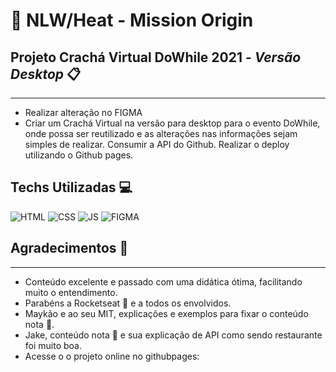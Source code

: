 # 🚀 NLW/Heat - Mission Origin
## Projeto Crachá Virtual DoWhile 2021 - *Versão Desktop* 📋
---
- Realizar alteração no FIGMA
- Criar um Crachá Virtual na versão para desktop para o evento DoWhile, onde possa ser reutilizado e as alterações nas informações sejam simples de realizar. Consumir a API do Github.  Realizar o deploy utilizando o Github pages. 
 ## Techs Utilizadas 💻

![HTML](https://img.shields.io/badge/HTML5-E34F26?style=for-the-badge&logo=html5&logoColor=white) ![CSS](https://img.shields.io/badge/CSS3-1572B6?style=for-the-badge&logo=css3&logoColor=white) ![JS](https://img.shields.io/badge/JavaScript-323330?style=for-the-badge&logo=javascript&logoColor=F7DF1E) ![FIGMA](https://img.shields.io/badge/Figma-F24E1E?style=for-the-badge&logo=figma&logoColor=white)

## Agradecimentos 🤙
---
- Conteúdo excelente e passado com uma didática ótima, facilitando muito o entendimento.
- Parabéns a Rocketseat 🚀 e a todos os envolvidos.
- Maykão e ao seu MIT, explicações e exemplos para fixar o conteúdo nota 💯.
- Jake, conteúdo nota 💯 e sua explicação de API como sendo restaurante foi muito boa.
- Acesse o o projeto online no githubpages:  
